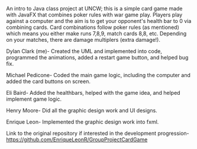 An intro to Java class project at UNCW; this is a simple card game made with JavaFX that combines poker rules with war game play. Players play against a computer and the aim is to get your opponent's health bar to 0 via combining cards. 
Card combinations follow poker rules (as mentioned) which means you either make runs 7,8,9, match cards 8,8, etc. Depending on your matches, there are damage multiplers (extra damage!).

Dylan Clark (me)- Created the UML and implemented into code, programmed the animations, added a restart game button, and helped bug fix. 

Michael Pedicone- Coded the main game logic, including the computer and added the card buttons on screen.

Eli Baird- Added the healthbars, helped with the game idea, and helped implement game logic.

Henry Moore- Did all the graphic design work and UI designs.

Enrique Leon- Implemented the graphic design work into fxml.

Link to the original repository if interested in the development progression- https://github.com/EnriqueLeonR/GroupProjectCardGame

